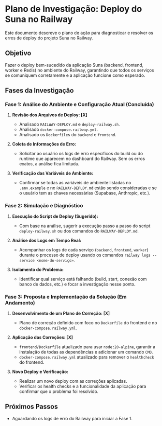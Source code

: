# Plano de Investigação: Deploy do Suna no Railway

Este documento descreve o plano de ação para diagnosticar e resolver os erros de deploy do projeto Suna no Railway.

## Objetivo

Fazer o deploy bem-sucedido da aplicação Suna (backend, frontend, worker e Redis) no ambiente do Railway, garantindo que todos os serviços se comuniquem corretamente e a aplicação funcione como esperado.

## Fases da Investigação

### Fase 1: Análise do Ambiente e Configuração Atual (Concluída)

1.  **Revisão dos Arquivos de Deploy: [X]**
    *   Analisado `RAILWAY-DEPLOY.md` e `deploy-railway.sh`.
    *   Analisado `docker-compose.railway.yml`.
    *   Analisado os `Dockerfile`s do `backend` e `frontend`.

2.  **Coleta de Informações de Erro:**
    *   Solicitar ao usuário os logs de erro específicos do build ou do runtime que aparecem no dashboard do Railway. Sem os erros exatos, a análise fica limitada.

3.  **Verificação das Variáveis de Ambiente:**
    *   Confirmar se todas as variáveis de ambiente listadas no `.env.example` e no `RAILWAY-DEPLOY.md` estão sendo consideradas e se o usuário tem as chaves necessárias (Supabase, Anthropic, etc.).

### Fase 2: Simulação e Diagnóstico

1.  **Execução do Script de Deploy (Sugerido):**
    *   Com base na análise, sugerir a execução passo a passo do script `deploy-railway.sh` ou dos comandos do `RAILWAY-DEPLOY.md`.

2.  **Análise dos Logs em Tempo Real:**
    *   Acompanhar os logs de cada serviço (`backend`, `frontend`, `worker`) durante o processo de deploy usando os comandos `railway logs --service <nome-do-serviço>`.

3.  **Isolamento do Problema:**
    *   Identificar qual serviço está falhando (build, start, conexão com banco de dados, etc.) e focar a investigação nesse ponto.

### Fase 3: Proposta e Implementação da Solução (Em Andamento)

1.  **Desenvolvimento de um Plano de Correção: [X]**
    *   Plano de correção definido com foco no `Dockerfile` do frontend e no `docker-compose.railway.yml`.

2.  **Aplicação das Correções: [X]**
    *   `frontend/Dockerfile` atualizado para usar `node:20-alpine`, garantir a instalação de todas as dependências e adicionar um comando `CMD`.
    *   `docker-compose.railway.yml` atualizado para remover o `healthcheck` do frontend.

3.  **Novo Deploy e Verificação:**
    *   Realizar um novo deploy com as correções aplicadas.
    *   Verificar os health checks e a funcionalidade da aplicação para confirmar que o problema foi resolvido.

## Próximos Passos

*   Aguardando os logs de erro do Railway para iniciar a Fase 1.